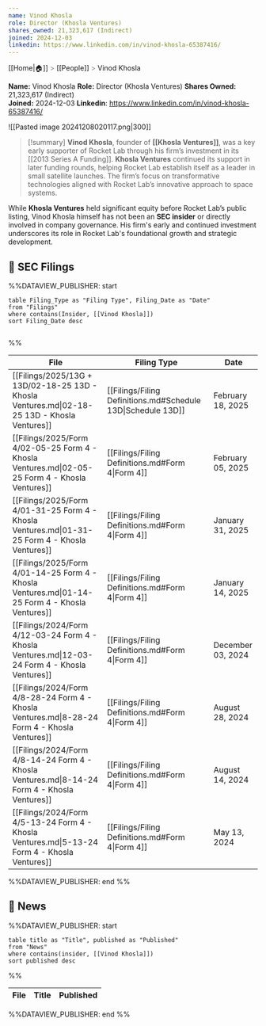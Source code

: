 ```yaml
---
name: Vinod Khosla
role: Director (Khosla Ventures)
shares_owned: 21,323,617 (Indirect)
joined: 2024-12-03
linkedin: https://www.linkedin.com/in/vinod-khosla-65387416/
---
```

[[Home|🏠]] <span style="color: LightSlateGray">></span> [[People]] <span style="color: LightSlateGray">></span> Vinod Khosla

**Name:** Vinod Khosla
**Role:** Director (Khosla Ventures)
**Shares Owned:** 21,323,617 (Indirect)  
**Joined:** 2024-12-03
**Linkedin**: https://www.linkedin.com/in/vinod-khosla-65387416/

![[Pasted image 20241208020117.png|300]]

>[!summary]
**Vinod Khosla**, founder of **[[Khosla Ventures]]**, was a key early supporter of Rocket Lab through his firm’s investment in its [[2013 Series A Funding]]. **Khosla Ventures** continued its support in later funding rounds, helping Rocket Lab establish itself as a leader in small satellite launches. The firm’s focus on transformative technologies aligned with Rocket Lab’s innovative approach to space systems.
>
While **Khosla Ventures** held significant equity before Rocket Lab’s public listing, Vinod Khosla himself has not been an **SEC insider** or directly involved in company governance. His firm's early and continued investment underscores its role in Rocket Lab's foundational growth and strategic development.

## 💼 SEC Filings
%%DATAVIEW_PUBLISHER: start
```
table Filing_Type as "Filing Type", Filing_Date as "Date"
from "Filings"
where contains(Insider, [[Vinod Khosla]])
sort Filing_Date desc


```
%%

| File                                                                                            | Filing Type                                                  | Date              |
| ----------------------------------------------------------------------------------------------- | ------------------------------------------------------------ | ----------------- |
| [[Filings/2025/13G + 13D/02-18-25 13D - Khosla Ventures.md\|02-18-25 13D - Khosla Ventures]]    | [[Filings/Filing Definitions.md#Schedule 13D\|Schedule 13D]] | February 18, 2025 |
| [[Filings/2025/Form 4/02-05-25 Form 4 - Khosla Ventures.md\|02-05-25 Form 4 - Khosla Ventures]] | [[Filings/Filing Definitions.md#Form 4\|Form 4]]             | February 05, 2025 |
| [[Filings/2025/Form 4/01-31-25 Form 4 - Khosla Ventures.md\|01-31-25 Form 4 - Khosla Ventures]] | [[Filings/Filing Definitions.md#Form 4\|Form 4]]             | January 31, 2025  |
| [[Filings/2025/Form 4/01-14-25 Form 4 - Khosla Ventures.md\|01-14-25 Form 4 - Khosla Ventures]] | [[Filings/Filing Definitions.md#Form 4\|Form 4]]             | January 14, 2025  |
| [[Filings/2024/Form 4/12-03-24 Form 4 - Khosla Ventures.md\|12-03-24 Form 4 - Khosla Ventures]] | [[Filings/Filing Definitions.md#Form 4\|Form 4]]             | December 03, 2024 |
| [[Filings/2024/Form 4/8-28-24 Form 4 - Khosla Ventures.md\|8-28-24 Form 4 - Khosla Ventures]]   | [[Filings/Filing Definitions.md#Form 4\|Form 4]]             | August 28, 2024   |
| [[Filings/2024/Form 4/8-14-24 Form 4 - Khosla Ventures.md\|8-14-24 Form 4 - Khosla Ventures]]   | [[Filings/Filing Definitions.md#Form 4\|Form 4]]             | August 14, 2024   |
| [[Filings/2024/Form 4/5-13-24 Form 4 - Khosla Ventures.md\|5-13-24 Form 4 - Khosla Ventures]]   | [[Filings/Filing Definitions.md#Form 4\|Form 4]]             | May 13, 2024      |

%%DATAVIEW_PUBLISHER: end %%

## 📰 News
%%DATAVIEW_PUBLISHER: start
```
table title as "Title", published as "Published"
from "News"
where contains(insider, [[Vinod Khosla]])
sort published desc
```
%%

| File | Title | Published |
| ---- | ----- | --------- |

%%DATAVIEW_PUBLISHER: end %%
